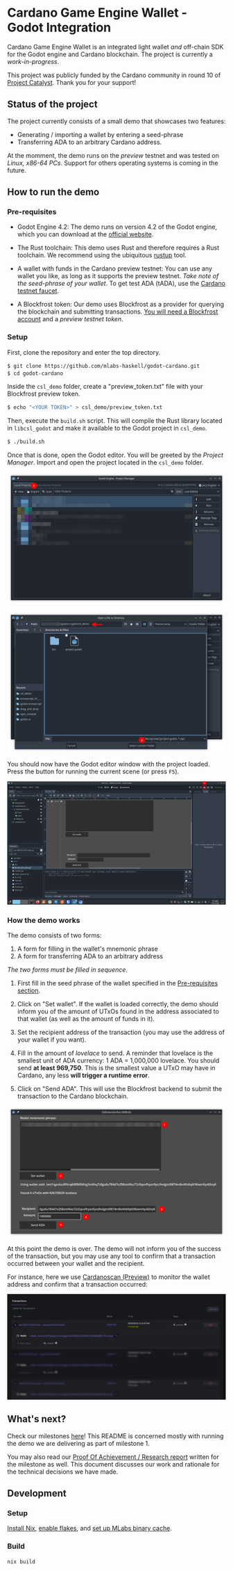 # Cardano Game Engine Wallet - Godot Integration

Cardano Game Engine Wallet is an integrated light wallet *and* off-chain SDK for
the Godot engine and Cardano blockchain. The project is currently a *work-in-progress*.

This project was publicly funded by the Cardano community in round 10 of [Project Catalyst](https://projectcatalyst.io/funds/10/f10-developer-ecosystem-the-evolution/mlabs-cardano-game-engine-wallet-godot-integration). Thank you for your support!

## Status of the project

The project currently consists of a small demo that showcases two features:

* Generating / importing a wallet by entering a seed-phrase
* Transferring ADA to an arbitrary Cardano address.

At the momment, the demo runs on the *preview* testnet and was tested on
*Linux, x86-64 PCs*. Support for others operating systems is coming in the future.

## How to run the demo

### Pre-requisites

* Godot Engine 4.2: The demo runs on version 4.2 of the Godot engine, which you
  can download at the [official website](https://godotengine.org/).

* The Rust toolchain: This demo uses Rust and therefore requires a Rust toolchain.
  We recommend using the ubiquitous [rustup](https://rustup.rs/) tool.

* A wallet with funds in the Cardano preview testnet: You can use any wallet you like, as
  long as it supports the preview testnet. *Take note of the seed-phrase of your wallet*. To get test ADA (tADA), use the [Cardano testnet faucet](https://docs.cardano.org/cardano-testnet/tools/faucet/).

* A Blockfrost token: Our demo uses Blockfrost as a provider for querying the blockchain and submitting transactions.
[You will need a Blockfrost account](https://blockfrost.dev/overview/getting-started#log-in--sign-up) and a *preview testnet token*.

### Setup

First, clone the repository and enter the top directory.

```bash
$ git clone https://github.com/mlabs-haskell/godot-cardano.git
$ cd godot-cardano
```

Inside the `csl_demo` folder, create a "preview_token.txt" file with your Blockfrost preview token.


```bash
$ echo "<YOUR TOKEN>" > csl_demo/preview_token.txt
```

Then, execute the `build.sh` script. This will compile the Rust library located in `libcsl_godot` and
make it available to the Godot project in `csl_demo`.

```bash
$ ./build.sh
```

Once that is done, open the Godot editor. You will be greeted by the _Project Manager_. Import and open the project located in the `csl_demo` folder.

![Screenshot of the project manager](./screenshots/01_project-manager.png)

![Importing the project](./screenshots/02_import-project.png)

You should now have the Godot editor window with the project loaded. Press the button for running the current scene (or press `F5`).

![Run scene](./screenshots/03_run-scene.png)

### How the demo works

The demo consists of two forms:

1. A form for filling in the wallet's mnemonic phrase
2. A form for transferring ADA to an arbitrary address

*The two forms must be filled in sequence*.

1. First fill in the seed phrase of the wallet specified in the [Pre-requisites section](#pre-requisites).

2. Click on "Set wallet". If the wallet is loaded correctly, the demo should inform you of the amount of UTxOs found in the address
associated to that wallet (as well as the amount of funds in it).

3. Set the recipient address of the transaction (you may use the address of your wallet if you want).

4. Fill in the amount of _lovelace_ to send. A reminder that lovelace is the smallest unit of ADA currency: 1 ADA = 1,000,000 lovelace.
You should send **at least 969,750**. This is the smallest value a UTxO may have in Cardano, any less **will trigger a runtime error**.

5. Click on "Send ADA". This will use the Blockfrost backend to submit the transaction to the Cardano blockchain.

![Forms filled example](./screenshots/filled-forms.png)

At this point the demo is over. The demo will not inform you of the success of the transaction, but you may use any tool to confirm that a transaction occurred between your wallet and the recipient.

For instance, here we use [Cardanoscan (Preview)](https://preview.cardanoscan.io) to monitor the wallet address and confirm that a transaction occurred:

![Cardanoscan check](./screenshots/cardanoscan-check.png)

## What's next?

Check our milestones [here](https://milestones.projectcatalyst.io/projects/1000114)! This README is concerned mostly with running the demo we are delivering as part of milestone 1.

You may also read our [Proof Of Achievement / Research report](./docs/M1_PoA-Research-Report.pdf) written for the milestone as well. This document discusses our work and rationale for the technical decisions we have made.

## Development

### Setup

[Install Nix](https://nixos.org/download.html), [enable flakes](https://nixos.wiki/wiki/Flakes#Installing_flakes), and [set up MLabs binary cache](https://github.com/mlabs-haskell/ci-example#set-up-binary-cache).

### Build

```
nix build
```
